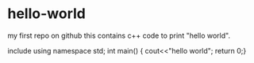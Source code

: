 # hello-world
my first repo on github
this contains c++ code to print "hello world".
 										
include<iostream>
using namespace std;
int main()
{
cout<<"hello world";
return 0;}
